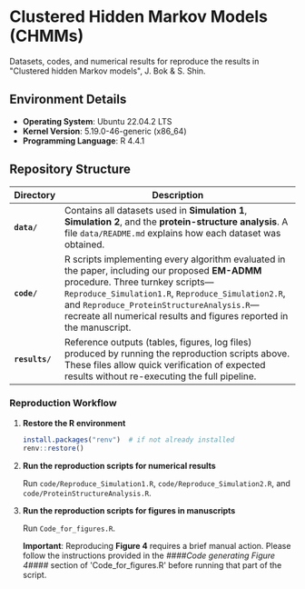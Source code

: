 # Clustered Hidden Markov Models (CHMMs)
Datasets, codes, and numerical results for reproduce the results in "Clustered hidden Markov models", J. Bok & S. Shin.

## Environment Details
- **Operating System**: Ubuntu 22.04.2 LTS
- **Kernel Version**: 5.19.0-46-generic (x86_64)
- **Programming Language**: R 4.4.1

## Repository Structure

| Directory | Description |
|-----------|-------------|
| **`data/`** | Contains all datasets used in **Simulation 1**, **Simulation 2**, and the **protein-structure analysis**. A file `data/README.md` explains how each dataset was obtained. |
| **`code/`** | R scripts implementing every algorithm evaluated in the paper, including our proposed **EM-ADMM** procedure. Three turnkey scripts—`Reproduce_Simulation1.R`, `Reproduce_Simulation2.R`, and `Reproduce_ProteinStructureAnalysis.R`—recreate all numerical results and figures reported in the manuscript. |
| **`results/`** | Reference outputs (tables, figures, log files) produced by running the reproduction scripts above. These files allow quick verification of expected results without re-executing the full pipeline. |

### Reproduction Workflow

1. **Restore the R environment**
   ```r
   install.packages("renv")  # if not already installed
   renv::restore()

2. **Run the reproduction scripts for numerical results**

   Run `code/Reproduce_Simulation1.R`, `code/Reproduce_Simulation2.R`, and `code/ProteinStructureAnalysis.R`.

3. **Run the reproduction scripts for figures in manuscripts**

   Run `Code_for_figures.R`.

   **Important**: Reproducing **Figure 4** requires a brief manual action. Please follow the instructions provided in the *####Code generating Figure 4####* section of 'Code_for_figures.R' before running that part of the script.

   
